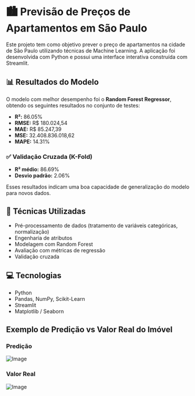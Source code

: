 # 🏙️ Previsão de Preços de Apartamentos em São Paulo

Este projeto tem como objetivo prever o preço de apartamentos na cidade de São Paulo utilizando técnicas de Machine Learning. A aplicação foi desenvolvida com Python e possui uma interface interativa construída com Streamlit.

## 📊 Resultados do Modelo

O modelo com melhor desempenho foi o **Random Forest Regressor**, obtendo os seguintes resultados no conjunto de testes:

- **R²:** 86.05%
- **RMSE:** R$ 180.024,54
- **MAE:** R$ 85.247,39
- **MSE:** 32.408.836.018,62
- **MAPE:** 14.31%

### ✅ Validação Cruzada (K-Fold)

- **R² médio:** 86.69%
- **Desvio padrão:** 2.06%

Esses resultados indicam uma boa capacidade de generalização do modelo para novos dados.

## 🧠 Técnicas Utilizadas

- Pré-processamento de dados (tratamento de variáveis categóricas, normalização)
- Engenharia de atributos
- Modelagem com Random Forest
- Avaliação com métricas de regressão
- Validação cruzada

## 💻 Tecnologias

- Python
- Pandas, NumPy, Scikit-Learn
- Streamlit
- Matplotlib / Seaborn

## Exemplo de Predição vs Valor Real do Imóvel 

### Predição
![Image](https://github.com/user-attachments/assets/6b5b4f39-e9d1-4e88-9cfb-a3ed87497f45)

### Valor Real
![Image](https://github.com/user-attachments/assets/269394ff-c749-4aea-b781-79a5e9340283)
